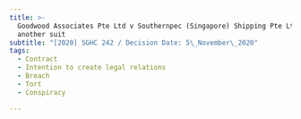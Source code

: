 ```yaml
---
title: >-
  Goodwood Associates Pte Ltd v Southernpec (Singapore) Shipping Pte Ltd and
  another suit
subtitle: "[2020] SGHC 242 / Decision Date: 5\_November\_2020"
tags:
  - Contract
  - Intention to create legal relations
  - Breach
  - Tort
  - Conspiracy

---
```

